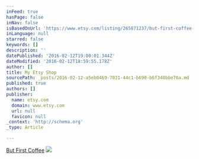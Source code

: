 ```yaml
---
inFeed: true
hasPage: false
inNav: false
isBasedOnUrl: 'https://www.etsy.com/listing/265871237/but-first-coffee-cuff?ref=shop_home_active_14'
inLanguage: null
starred: false
keywords: []
description: ''
datePublished: '2016-02-12T19:00:01.344Z'
dateModified: '2016-02-12T18:59:55.178Z'
author: []
title: My Etsy Shop
sourcePath: _posts/2016-02-12-a5eb0469-7031-44c1-b690-b6f348bbe76a.md
published: true
authors: []
publisher:
  name: etsy.com
  domain: www.etsy.com
  url: null
  favicon: null
_context: 'http://schema.org'
_type: Article

---
```

[But First Coffee][0]
![](https://s3-us-west-2.amazonaws.com/the-grid-img/p/2b51b8e0cfc207fdc05fdc1c3bb6363f9dd196f6.jpg)

[0]: https://www.etsy.com/listing/265871237/but-first-coffee-cuff?ref=shop_home_active_14
